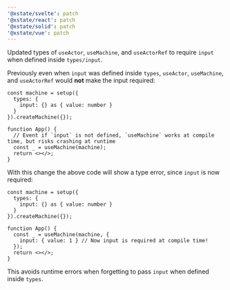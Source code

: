 ```yaml
---
'@xstate/svelte': patch
'@xstate/react': patch
'@xstate/solid': patch
'@xstate/vue': patch
---
```


Updated types of `useActor`, `useMachine`, and `useActorRef` to require `input` when defined inside `types/input`.

Previously even when `input` was defined inside `types`, `useActor`, `useMachine`, and `useActorRef` would **not** make the input required:

```tsx
const machine = setup({
  types: {
    input: {} as { value: number }
  }
}).createMachine({});

function App() {
  // Event if `input` is not defined, `useMachine` works at compile time, but risks crashing at runtime
  const _ = useMachine(machine);
  return <></>;
}
```

With this change the above code will show a type error, since `input` is now required:

```tsx
const machine = setup({
  types: {
    input: {} as { value: number }
  }
}).createMachine({});

function App() {
  const _ = useMachine(machine, {
    input: { value: 1 } // Now input is required at compile time!
  });
  return <></>;
}
```

This avoids runtime errors when forgetting to pass `input` when defined inside `types`.
